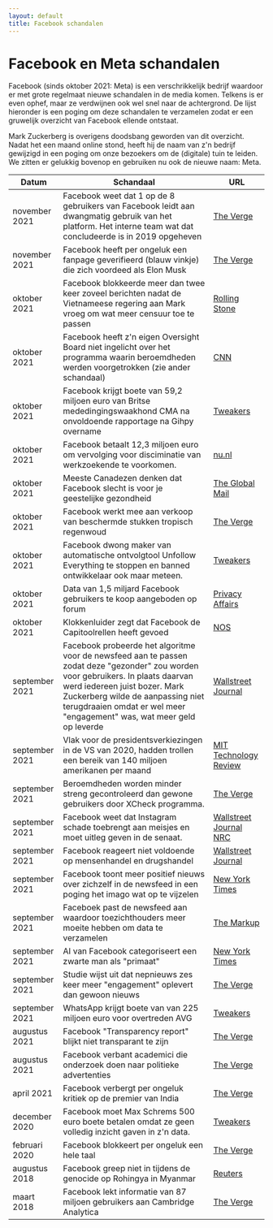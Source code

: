 ```yaml
---
layout: default
title: Facebook schandalen
---
```


# Facebook en Meta schandalen

Facebook (sinds oktober 2021: Meta) is een verschrikkelijk bedrijf waardoor er met grote regelmaat nieuwe schandalen in de media komen. Telkens is er even ophef, maar ze verdwijnen ook wel snel naar de achtergrond. De lijst hieronder is een poging om deze schandalen te verzamelen zodat er een gruwelijk overzicht van Facebook ellende ontstaat.

Mark Zuckerberg is overigens doodsbang geworden van dit overzicht. Nadat het een maand online stond, heeft hij de naam van z'n bedrijf gewijzigd in een poging om onze bezoekers om de (digitale) tuin te leiden. We zitten er gelukkig bovenop en gebruiken nu ook de nieuwe naam: Meta.

|Datum|Schandaal|URL|
|-----|---------|---|
|november 2021|Facebook weet dat 1 op de 8 gebruikers van Facebook leidt aan dwangmatig gebruik van het platform. Het interne team wat dat concludeerde is in 2019 opgeheven|[The Verge](https://www.theverge.com/2021/11/6/22766935/facebook-meta-aware-problematic-use-addiction-wellbeing)|
|november 2021|Facebook heeft per ongeluk een fanpage geverifieerd (blauw vinkje) die zich voordeed als Elon Musk|[The Verge](https://www.theverge.com/2021/11/1/22757771/meta-facebook-elon-musk-verified-fan-page-posing)|
|oktober 2021|Facebook blokkeerde meer dan twee keer zoveel berichten nadat de Vietnameese regering aan Mark vroeg om wat meer censuur toe te passen|[Rolling Stone](https://www.rollingstone.com/politics/politics-news/facebook-vietnam-censorship-1247323/)|
|oktober 2021|Facebook heeft z'n eigen Oversight Board niet ingelicht over het programma waarin beroemdheden werden voorgetrokken (zie ander schandaal)|[CNN](https://edition.cnn.com/2021/10/21/tech/facebook-cross-check-oversight-board/index.html)
|oktober 2021|Facebook krijgt boete van 59,2 miljoen euro van Britse mededingingswaakhond CMA na onvoldoende rapportage na Gihpy overname|[Tweakers](https://tweakers.net/nieuws/188396/vk-geeft-facebook-miljoenenboete-om-gebrek-aan-communicatie-na-giphy-overname.html)|
|oktober 2021|Facebook betaalt 12,3 miljoen euro om vervolging voor disciminatie van werkzoekende te voorkomen.|[nu.nl](https://www.nu.nl/economie/6163176/facebook-treft-miljoenenschikking-met-overheid-vs-om-vermeende-discriminatie.html)|
|oktober 2021|Meeste Canadezen denken dat Facebook slecht is voor je geestelijke gezondheid|[The Global Mail](https://www.theglobeandmail.com/canada/article-most-canadians-believe-facebook-harms-their-mental-health-survey-2/)
|oktober 2021|Facebook werkt mee aan verkoop van beschermde stukken tropisch regenwoud|[The Verge](https://www.theverge.com/2021/10/8/22717032/facebook-marketplace-selling-amazon-land-conservation)|
|oktober 2021|Facebook dwong maker van automatische ontvolgtool Unfollow Everything te stoppen en banned ontwikkelaar ook maar meteen.|[Tweakers](https://tweakers.net/nieuws/187880/facebook-dwong-maker-van-automatische-ontvolgtool-unfollow-everything-te-stoppen.html)|
|oktober 2021|Data van 1,5 miljard Facebook gebruikers te koop aangeboden op forum|[Privacy Affairs](https://www.privacyaffairs.com/facebook-data-sold-on-hacker-forum/)|
|oktober 2021|Klokkenluider zegt dat Facebook de Capitoolrellen heeft gevoed|[NOS](https://nos.nl/artikel/2400301-klokkenluider-zegt-dat-facebook-capitoolrellen-heeft-gevoed)|
|september 2021|Facebook probeerde het algoritme voor de newsfeed aan te passen zodat deze "gezonder" zou worden voor gebruikers. In plaats daarvan werd iedereen juist bozer. Mark Zuckerberg wilde de aanpassing niet terugdraaien omdat er wel meer "engagement" was, wat meer geld op leverde|[Wallstreet Journal](https://www.wsj.com/articles/facebook-algorithm-change-zuckerberg-11631654215)|
|september 2021|Vlak voor de presidentsverkiezingen in de VS van 2020, hadden trollen een bereik van 140 miljoen amerikanen per maand|[MIT Technology Review](https://www.technologyreview.com/2021/09/16/1035851/facebook-troll-farms-report-us-2020-election/)|
|september 2021|Beroemdheden worden minder streng gecontroleerd dan gewone gebruikers door XCheck programma.|[The Verge](https://www.theverge.com/2021/9/13/22671565/facebook-xcheck-moderation-system-high-profile-exemptions)|
|september 2021|Facebook weet dat Instagram schade toebrengt aan meisjes en moet uitleg geven in de senaat.|[Wallstreet Journal](https://www.wsj.com/articles/facebook-knows-instagram-is-toxic-for-teen-girls-company-documents-show-11631620739?mod=article_inline) [NRC](https://www.nrc.nl/nieuws/2021/09/29/facebook-naar-amerikaanse-senaat-vanwege-giftig-effect-op-welzijn-kinderen-a4060117)|
|september 2021|Facebook reageert niet voldoende op mensenhandel en drugshandel|[Wallstreet Journal](https://www.wsj.com/articles/facebook-drug-cartels-human-traffickers-response-is-weak-documents-11631812953?mod=article_inline)|
|september 2021|Facebook toont meer positief nieuws over zichzelf in de newsfeed in een poging het imago wat op te vijzelen|[New York Times](https://www.nytimes.com/2021/09/21/technology/zuckerberg-facebook-project-amplify.html)|
|september 2021|Faceboek past de newsfeed aan waardoor toezichthouders meer moeite hebben om data te verzamelen|[The Markup](https://themarkup.org/citizen-browser/2021/09/21/facebook-rolls-out-news-feed-change-that-blocks-watchdogs-from-gathering-data)|
|september 2021|AI van Facebook categoriseert een zwarte man als "primaat"|[New York Times](https://www.nytimes.com/2021/09/03/technology/facebook-ai-race-primates.html)|
|september 2021|Studie wijst uit dat nepnieuws zes keer meer "engagement" oplevert dan gewoon nieuws|[The Verge](https://www.theverge.com/2021/9/3/22656036/nyu-researchers-study-facebook-misinformation-engagement-election)|
|september 2021|WhatsApp krijgt boete van van 225 miljoen euro voor overtreden AVG|[Tweakers](https://tweakers.net/nieuws/186364/whatsapp-krijgt-ierse-boete-van-225-miljoen-euro-voor-overtreden-van-avg.html)
|augustus 2021|Facebook "Transparency report" blijkt niet transparant te zijn|[The Verge](https://www.theverge.com/2021/8/22/22636508/facebook-releases-shelved-content-transparency-report-content-coronavirus)|
|augustus 2021|Facebook verbant academici die onderzoek doen naar politieke advertenties|[The Verge](https://www.theverge.com/2021/8/4/22609020/facebook-bans-academic-researchers-ad-transparency-misinformation-nyu-ad-observatory-plug-in)|
|april 2021|Facebook verbergt per ongeluk kritiek op de premier van India|[The Verge](https://www.theverge.com/2021/4/28/22408334/facebook-hides-modi-resign-posts-restore-investigation)|
|december 2020|Facebook moet Max Schrems 500 euro boete betalen omdat ze geen volledig inzicht gaven in z'n data.|[Tweakers](https://tweakers.net/nieuws/176202/facebook-moet-privacyactivist-schrems-inzicht-in-data-geven-en-500-euro-betalen.html)|
|februari 2020|Facebook blokkeert per ongeluk een hele taal|[The Verge](https://www.theverge.com/2020/2/11/21132042/facebook-users-myanmar-blackout-jinghpaw-language-censorship-kachin)
|augustus 2018|Facebook greep niet in tijdens de genocide op Rohingya in Myanmar|[Reuters](https://www.reuters.com/investigates/special-report/myanmar-facebook-hate/)|
|maart 2018|Facebook lekt informatie van 87 miljoen gebruikers aan Cambridge Analytica|[The Verge](https://www.theverge.com/2018/4/10/17165130/facebook-cambridge-analytica-scandal)
